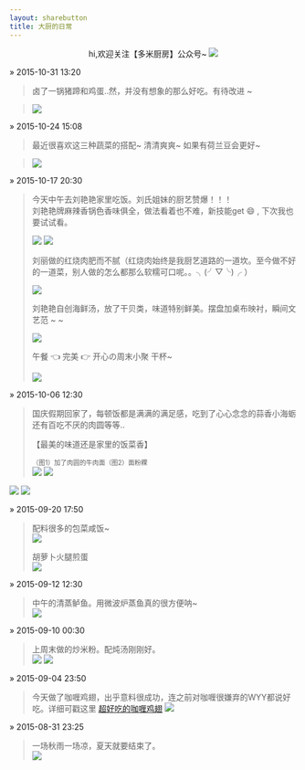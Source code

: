 ```yaml
---
layout: sharebutton
title: 大厨的日常
---
```

<center>
 hi,欢迎关注【多米厨房】公众号~

 <img src="http://7xloce.com1.z0.glb.clouddn.com/qrcode_for_gh_e85b7890672f_430.jpg" class="photo photo-small"/>
</center>
 
&raquo; 2015-10-31 13:20
> 卤了一锅猪蹄和鸡蛋..然，并没有想象的那么好吃。有待改进 ~ 

> <img src="http://7xloce.com1.z0.glb.clouddn.com/39780079-83FA-449A-AA2A-CAB52CF631B8.jpg" class="photo"/>

&raquo; 2015-10-24 15:08
> 最近很喜欢这三种蔬菜的搭配~ 清清爽爽~ 如果有荷兰豆会更好~ 

> <img src="http://7xloce.com1.z0.glb.clouddn.com/13BD7486-8673-4EEE-BFFE-3BBFCB6127D6.jpg" class="photo"/>

&raquo; 2015-10-17 20:30
> 今天中午去刘艳艳家里吃饭。刘氏姐妹的厨艺赞爆！！！<br>
>  刘艳艳牌麻辣香锅色香味俱全，做法看着也不难，新技能get 😄 , 下次我也要试试看。
> 
> <img src="http://7xloce.com1.z0.glb.clouddn.com/867616FCDBF969D538E9D27AD04127D1.png" class="photo photo-small"/>
> <img src="http://7xloce.com1.z0.glb.clouddn.com/7B4CFDD75B52485506A140FD4F06C1F0.png" class="photo photo-small"/>
> 
> 刘丽做的红烧肉肥而不腻（红烧肉始终是我厨艺道路的一道坎。至今做不好的一道菜，别人做的怎么都那么软糯可口呢。。╮(╯▽╰)╭ ）
> 
> <img src="http://7xloce.com1.z0.glb.clouddn.com/A59BC052DC6D97E7F6EC117F3FFBE40C.png" class="photo"/>
> 
> 刘艳艳自创海鲜汤，放了干贝类，味道特别鲜美。摆盘加桌布映衬，瞬间文艺范 ~ ~
> 
> <img src="http://7xloce.com1.z0.glb.clouddn.com/A937CDDCBDF1953670076E525F0EB35E.png" class="photo"/>
>  
> 午餐 👈  完美 👉    开心の周末小聚  干杯~
> 
> <img src="http://7xloce.com1.z0.glb.clouddn.com/597CCBD3-4433-431B-80DA-E20313FEF817.png" class="photo-small"/>




 &raquo; 2015-10-06 12:30

> 国庆假期回家了，每顿饭都是满满的满足感，吃到了心心念念的蒜香小海蛎还有百吃不厌的肉圆等等..
> 
> 【最美的味道还是家里的饭菜香】
> 
> <span style="font-size:0.8em">（图1）加了肉圆的牛肉面（图2）面粉粿</span><br> 
> <img src="http://7xloce.com1.z0.glb.clouddn.com/IMG_4082.JPG" class="photo photo-small"/>
<img src="http://7xloce.com1.z0.glb.clouddn.com/IMG_4135.JPG" class="photo photo-small"/><br/>
<img src="http://7xloce.com1.z0.glb.clouddn.com/IMG_4086.JPG" class="photo photo-small"/>
<img src="http://7xloce.com1.z0.glb.clouddn.com/IMG_4164.JPG" class="photo photo-small"/>

 &raquo; 2015-09-20 17:50

> 配料很多的包菜咸饭~ <br/> 
> <img src="http://7xloce.com1.z0.glb.clouddn.com/IMG_3975.JPG" class="photo"/>
> 
> 胡萝卜火腿煎蛋 <br/>
> <img src="http://7xloce.com1.z0.glb.clouddn.com/IMG_3961.JPG" class="photo"/>

 &raquo; 2015-09-12 12:30

> 中午的清蒸鲈鱼。用微波炉蒸鱼真的很方便呐~ <br/>
> <img src="http://7xloce.com1.z0.glb.clouddn.com/A9ED7E88B9F843330185E440F62194A4.png" class="photo"/>

 &raquo; 2015-09-10 00:30

> 上周末做的炒米粉。配炖汤刚刚好。<br/>
> <img src="http://7xloce.com1.z0.glb.clouddn.com/BA1CE4740144CB0CA27DAE5E141A355F.png" class="photo"/>
> <img src="http://7xloce.com1.z0.glb.clouddn.com/7D7599E950C205B78C8F3B769751F54D.png" class="photo"/>

 &raquo; 2015-09-04 23:50

> 今天做了咖喱鸡翅，出乎意料很成功，连之前对咖喱很嫌弃的WYY都说好吃。详细可戳这里 <a href="http://mp.weixin.qq.com/s?__biz=MzIxMTA1ODM5Mw==&mid=220836537&idx=1&sn=c9c48bbd29fe6a38bbcec14061386ec1&scene=1&srcid=0904QSR1i0EwjH3XOmzuKv4d&from=singlemessage&isappinstalled=0#rd" target="_blank">超好吃的咖喱鸡翅</a>
> <img src="http://7viirv.com1.z0.glb.clouddn.com/IMG_3758.JPG" class="photo"/>

&raquo; 2015-08-31 23:25

> 一场秋雨一场凉，夏天就要结束了。<br/>
> <img src="http://7viirv.com1.z0.glb.clouddn.com/7E826230D400C82501E19AFB9C66AF31.png" class="photo"/>




